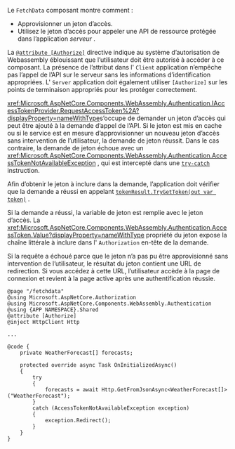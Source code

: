Le `FetchData` composant montre comment :

* Approvisionner un jeton d’accès.
* Utilisez le jeton d’accès pour appeler une API de ressource protégée dans l’application *serveur* .

La [`@attribute [Authorize]`](xref:mvc/views/razor#attribute) directive indique au système d’autorisation de Webassembly éblouissant que l’utilisateur doit être autorisé à accéder à ce composant. La présence de l’attribut dans l' `Client` application n’empêche pas l’appel de l’API sur le serveur sans les informations d’identification appropriées. L' `Server` application doit également utiliser `[Authorize]` sur les points de terminaison appropriés pour les protéger correctement.

<xref:Microsoft.AspNetCore.Components.WebAssembly.Authentication.IAccessTokenProvider.RequestAccessToken%2A?displayProperty=nameWithType>s’occupe de demander un jeton d’accès qui peut être ajouté à la demande d’appel de l’API. Si le jeton est mis en cache ou si le service est en mesure d’approvisionner un nouveau jeton d’accès sans intervention de l’utilisateur, la demande de jeton réussit. Dans le cas contraire, la demande de jeton échoue avec un <xref:Microsoft.AspNetCore.Components.WebAssembly.Authentication.AccessTokenNotAvailableException> , qui est intercepté dans une [`try-catch`](/dotnet/csharp/language-reference/keywords/try-catch) instruction.

Afin d’obtenir le jeton à inclure dans la demande, l’application doit vérifier que la demande a réussi en appelant [`tokenResult.TryGetToken(out var token)`](xref:Microsoft.AspNetCore.Components.WebAssembly.Authentication.AccessTokenResult.TryGetToken%2A) .

Si la demande a réussi, la variable de jeton est remplie avec le jeton d’accès. La <xref:Microsoft.AspNetCore.Components.WebAssembly.Authentication.AccessToken.Value?displayProperty=nameWithType> propriété du jeton expose la chaîne littérale à inclure dans l' `Authorization` en-tête de la demande.

Si la requête a échoué parce que le jeton n’a pas pu être approvisionné sans intervention de l’utilisateur, le résultat du jeton contient une URL de redirection. Si vous accédez à cette URL, l’utilisateur accède à la page de connexion et revient à la page active après une authentification réussie.

```razor
@page "/fetchdata"
@using Microsoft.AspNetCore.Authorization
@using Microsoft.AspNetCore.Components.WebAssembly.Authentication
@using {APP NAMESPACE}.Shared
@attribute [Authorize]
@inject HttpClient Http

...

@code {
    private WeatherForecast[] forecasts;

    protected override async Task OnInitializedAsync()
    {
        try
        {
            forecasts = await Http.GetFromJsonAsync<WeatherForecast[]>("WeatherForecast");
        }
        catch (AccessTokenNotAvailableException exception)
        {
            exception.Redirect();
        }
    }
}
```
